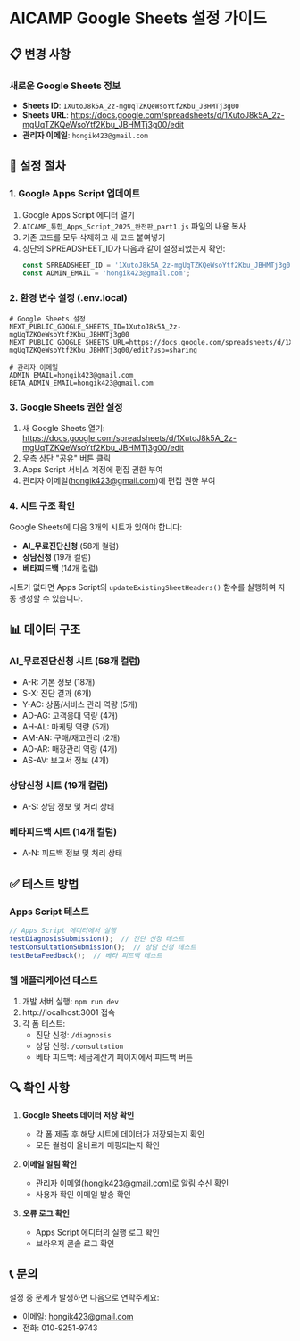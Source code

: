 # AICAMP Google Sheets 설정 가이드

## 📋 변경 사항

### 새로운 Google Sheets 정보
- **Sheets ID**: `1XutoJ8k5A_2z-mgUqTZKQeWsoYtf2Kbu_JBHMTj3g00`
- **Sheets URL**: https://docs.google.com/spreadsheets/d/1XutoJ8k5A_2z-mgUqTZKQeWsoYtf2Kbu_JBHMTj3g00/edit
- **관리자 이메일**: `hongik423@gmail.com`

## 🔧 설정 절차

### 1. Google Apps Script 업데이트

1. Google Apps Script 에디터 열기
2. `AICAMP_통합_Apps_Script_2025_완전판_part1.js` 파일의 내용 복사
3. 기존 코드를 모두 삭제하고 새 코드 붙여넣기
4. 상단의 SPREADSHEET_ID가 다음과 같이 설정되었는지 확인:
   ```javascript
   const SPREADSHEET_ID = '1XutoJ8k5A_2z-mgUqTZKQeWsoYtf2Kbu_JBHMTj3g00';
   const ADMIN_EMAIL = 'hongik423@gmail.com';
   ```

### 2. 환경 변수 설정 (.env.local)

```env
# Google Sheets 설정
NEXT_PUBLIC_GOOGLE_SHEETS_ID=1XutoJ8k5A_2z-mgUqTZKQeWsoYtf2Kbu_JBHMTj3g00
NEXT_PUBLIC_GOOGLE_SHEETS_URL=https://docs.google.com/spreadsheets/d/1XutoJ8k5A_2z-mgUqTZKQeWsoYtf2Kbu_JBHMTj3g00/edit?usp=sharing

# 관리자 이메일
ADMIN_EMAIL=hongik423@gmail.com
BETA_ADMIN_EMAIL=hongik423@gmail.com
```

### 3. Google Sheets 권한 설정

1. 새 Google Sheets 열기: https://docs.google.com/spreadsheets/d/1XutoJ8k5A_2z-mgUqTZKQeWsoYtf2Kbu_JBHMTj3g00/edit
2. 우측 상단 "공유" 버튼 클릭
3. Apps Script 서비스 계정에 편집 권한 부여
4. 관리자 이메일(hongik423@gmail.com)에 편집 권한 부여

### 4. 시트 구조 확인

Google Sheets에 다음 3개의 시트가 있어야 합니다:
- **AI_무료진단신청** (58개 컬럼)
- **상담신청** (19개 컬럼)
- **베타피드백** (14개 컬럼)

시트가 없다면 Apps Script의 `updateExistingSheetHeaders()` 함수를 실행하여 자동 생성할 수 있습니다.

## 📊 데이터 구조

### AI_무료진단신청 시트 (58개 컬럼)
- A-R: 기본 정보 (18개)
- S-X: 진단 결과 (6개)
- Y-AC: 상품/서비스 관리 역량 (5개)
- AD-AG: 고객응대 역량 (4개)
- AH-AL: 마케팅 역량 (5개)
- AM-AN: 구매/재고관리 (2개)
- AO-AR: 매장관리 역량 (4개)
- AS-AV: 보고서 정보 (4개)

### 상담신청 시트 (19개 컬럼)
- A-S: 상담 정보 및 처리 상태

### 베타피드백 시트 (14개 컬럼)
- A-N: 피드백 정보 및 처리 상태

## ✅ 테스트 방법

### Apps Script 테스트
```javascript
// Apps Script 에디터에서 실행
testDiagnosisSubmission();  // 진단 신청 테스트
testConsultationSubmission();  // 상담 신청 테스트
testBetaFeedback();  // 베타 피드백 테스트
```

### 웹 애플리케이션 테스트
1. 개발 서버 실행: `npm run dev`
2. http://localhost:3001 접속
3. 각 폼 테스트:
   - 진단 신청: `/diagnosis`
   - 상담 신청: `/consultation`
   - 베타 피드백: 세금계산기 페이지에서 피드백 버튼

## 🔍 확인 사항

1. **Google Sheets 데이터 저장 확인**
   - 각 폼 제출 후 해당 시트에 데이터가 저장되는지 확인
   - 모든 컬럼이 올바르게 매핑되는지 확인

2. **이메일 알림 확인**
   - 관리자 이메일(hongik423@gmail.com)로 알림 수신 확인
   - 사용자 확인 이메일 발송 확인

3. **오류 로그 확인**
   - Apps Script 에디터의 실행 로그 확인
   - 브라우저 콘솔 로그 확인

## 📞 문의

설정 중 문제가 발생하면 다음으로 연락주세요:
- 이메일: hongik423@gmail.com
- 전화: 010-9251-9743 